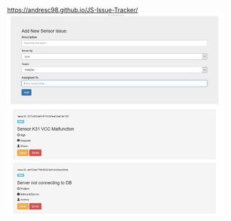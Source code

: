 
https://andresc98.github.io/JS-Issue-Tracker/
![alt text](https://raw.githubusercontent.com/andresC98/JS-Issue-Tracker/master/sampleimg.JPG)
